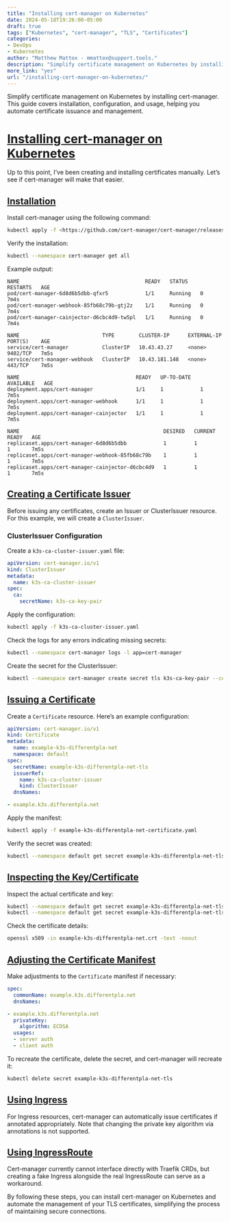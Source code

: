 ```yaml
---
title: "Installing cert-manager on Kubernetes"
date: 2024-05-18T19:26:00-05:00
draft: true
tags: ["Kubernetes", "cert-manager", "TLS", "Certificates"]
categories:
- DevOps
- Kubernetes
author: "Matthew Mattox - mmattox@support.tools."
description: "Simplify certificate management on Kubernetes by installing cert-manager. This guide covers installation, configuration, and usage."
more_link: "yes"
url: "/installing-cert-manager-on-kubernetes/"
---
```


Simplify certificate management on Kubernetes by installing cert-manager. This guide covers installation, configuration, and usage, helping you automate certificate issuance and management.

<!--more-->

# [Installing cert-manager on Kubernetes](#installing-cert-manager-on-kubernetes)

Up to this point, I’ve been creating and installing certificates manually. Let’s see if cert-manager will make that easier.

## [Installation](#installation)

Install cert-manager using the following command:

```bash
kubectl apply -f <https://github.com/cert-manager/cert-manager/releases/download/v1.7.1/cert-manager.yaml>
```

Verify the installation:

```bash
kubectl --namespace cert-manager get all
```

Example output:

```
NAME                                         READY   STATUS    RESTARTS   AGE
pod/cert-manager-6d8d6b5dbb-qfxr5            1/1     Running   0          7m4s
pod/cert-manager-webhook-85fb68c79b-gtj2z    1/1     Running   0          7m4s
pod/cert-manager-cainjector-d6cbc4d9-tw5pl   1/1     Running   0          7m4s

NAME                           TYPE        CLUSTER-IP      EXTERNAL-IP   PORT(S)    AGE
service/cert-manager           ClusterIP   10.43.43.27     <none>        9402/TCP   7m5s
service/cert-manager-webhook   ClusterIP   10.43.181.148   <none>        443/TCP    7m5s

NAME                                      READY   UP-TO-DATE   AVAILABLE   AGE
deployment.apps/cert-manager              1/1     1            1           7m5s
deployment.apps/cert-manager-webhook      1/1     1            1           7m5s
deployment.apps/cert-manager-cainjector   1/1     1            1           7m5s

NAME                                               DESIRED   CURRENT   READY   AGE
replicaset.apps/cert-manager-6d8d6b5dbb            1         1         1       7m5s
replicaset.apps/cert-manager-webhook-85fb68c79b    1         1         1       7m5s
replicaset.apps/cert-manager-cainjector-d6cbc4d9   1         1         1       7m5s
```

## [Creating a Certificate Issuer](#creating-a-certificate-issuer)

Before issuing any certificates, create an Issuer or ClusterIssuer resource. For this example, we will create a `ClusterIssuer`.

### ClusterIssuer Configuration

Create a `k3s-ca-cluster-issuer.yaml` file:

```yaml
apiVersion: cert-manager.io/v1
kind: ClusterIssuer
metadata:
  name: k3s-ca-cluster-issuer
spec:
  ca:
    secretName: k3s-ca-key-pair
```

Apply the configuration:

```bash
kubectl apply -f k3s-ca-cluster-issuer.yaml
```

Check the logs for any errors indicating missing secrets:

```bash
kubectl --namespace cert-manager logs -l app=cert-manager
```

Create the secret for the ClusterIssuer:

```bash
kubectl --namespace cert-manager create secret tls k3s-ca-key-pair --cert=k3s-ca.crt --key=k3s-ca.key
```

## [Issuing a Certificate](#issuing-a-certificate)

Create a `Certificate` resource. Here’s an example configuration:

```yaml
apiVersion: cert-manager.io/v1
kind: Certificate
metadata:
  name: example-k3s-differentpla-net
  namespace: default
spec:
  secretName: example-k3s-differentpla-net-tls
  issuerRef:
    name: k3s-ca-cluster-issuer
    kind: ClusterIssuer
  dnsNames:

- example.k3s.differentpla.net
```

Apply the manifest:

```bash
kubectl apply -f example-k3s-differentpla-net-certificate.yaml
```

Verify the secret was created:

```bash
kubectl --namespace default get secret example-k3s-differentpla-net-tls -o yaml
```

## [Inspecting the Key/Certificate](#inspecting-the-key-certificate)

Inspect the actual certificate and key:

```bash
kubectl --namespace default get secret example-k3s-differentpla-net-tls --template="{{index .data \"tls.key\" | base64decode}}" > example-k3s-differentpla-net.key
kubectl --namespace default get secret example-k3s-differentpla-net-tls --template="{{index .data \"tls.crt\" | base64decode}}" > example-k3s-differentpla-net.crt
```

Check the certificate details:

```bash
openssl x509 -in example-k3s-differentpla-net.crt -text -noout
```

## [Adjusting the Certificate Manifest](#adjusting-the-certificate-manifest)

Make adjustments to the `Certificate` manifest if necessary:

```yaml
spec:
  commonName: example.k3s.differentpla.net
  dnsNames:

- example.k3s.differentpla.net
  privateKey:
    algorithm: ECDSA
  usages:
  - server auth
  - client auth
```

To recreate the certificate, delete the secret, and cert-manager will recreate it:

```bash
kubectl delete secret example-k3s-differentpla-net-tls
```

## [Using Ingress](#using-ingress)

For Ingress resources, cert-manager can automatically issue certificates if annotated appropriately. Note that changing the private key algorithm via annotations is not supported.

## [Using IngressRoute](#using-ingressroute)

Cert-manager currently cannot interface directly with Traefik CRDs, but creating a fake Ingress alongside the real IngressRoute can serve as a workaround.

By following these steps, you can install cert-manager on Kubernetes and automate the management of your TLS certificates, simplifying the process of maintaining secure connections.
